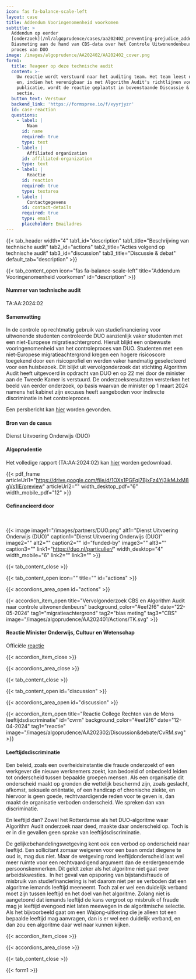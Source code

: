 ```yaml
---
icon: fas fa-balance-scale-left
layout: case
title: Addendum Vooringenomenheid voorkomen
subtitle: >
  Addendum op eerder
  [onderzoek](/nl/algoprudence/cases/aa202402_preventing-prejudice_addendum/) (TA:AA:2024:02) –
  Biasmeting aan de hand van CBS-data over het Controle Uitwonendenbeurs (CUB)
  proces van DUO
image: /images/algoprudence/AA202402/AA202402_cover.png
form1:
  title: Reageer op deze technische audit
  content: >-
    Uw reactie wordt verstuurd naar het auditing team. Het team leest de reactie
    en, indien het verenigbaar is met Algorithm Audit's richtlijnen voor
    publicatie, wordt de reactie geplaatst in bovenstaande Discussie & debat
    sectie.
  button_text: Verstuur
  backend_link: 'https://formspree.io/f/xyyrjyzr'
  id: case-reaction
  questions:
    - label: |
        Naam
      id: name
      required: true
      type: text
    - label: |
        Affiliated organization
      id: affiliated-organization
      type: text
    - label: |
        Reactie
      id: reaction
      required: true
      type: textarea
    - label: |
        Contactgegevens
      id: contact-details
      required: true
      type: email
      placeholder: Emailadres
---
```


{{< tab_header width="4" tab1_id="description" tab1_title="Beschrijving van technische audit" tab2_id="actions" tab2_title="Acties volgend op technische audit" tab3_id="discussion" tab3_title="Discussie & debat" default_tab="description" >}}

{{< tab_content_open icon="fas fa-balance-scale-left" title="Addendum Vooringenomenheid voorkomen" id="description" >}}

#### Nummer van technische audit

TA:AA:2024:02

#### Samenvatting

In de controle op rechtmatig gebruik van studiefinanciering voor uitwonende studenten controleerde DUO aanzienlijk vaker studenten met een niet-Europese migratieachtergrond. Hieruit blijkt een onbewuste vooringenomenheid van het controleproces van DUO. Studenten met een niet-Europese migratieachtergrond kregen een hogere risicoscore toegekend door een risicoprofiel en werden vaker handmatig geselecteerd voor een huisbezoek. Dit blijkt uit vervolgonderzoek dat stichting Algorithm Audit heeft uitgevoerd in opdracht van DUO en op 22 mei door de minister aan de Tweede Kamer is verstuurd. De onderzoeksresultaten versterken het beeld van eerder onderzoek, op basis waarvan de minister op 1 maart 2024 namens het kabinet zijn excuses heeft aangeboden voor indirecte discriminatie in het controleproces.

Een persbericht kan [hier](/nl/events/press_room/) worden gevonden.

#### Bron van de casus

Dienst Uitvoering Onderwijs (DUO)

#### Algoprudentie

Het volledige rapport (TA:AA:2024:02) kan <a href="https://drive.google.com/file/d/17dwU4zAqpyixwVTKCYM7Ezq1VM5_kcDa/preview" target="_blank">hier</a> worden gedownload.

{{< pdf_frame articleUrl1="https://drive.google.com/file/d/1OXs1PGFqi7BjxFz4Yj3ikMJxM8gVs1IE/preview" articleUrl2="" width_desktop_pdf="6" width_mobile_pdf="12" >}}

#### Gefinancieerd door

<br>

{{< image image1="/images/partners/DUO.png" alt1="Dienst Uitvoering Onderwijs (DUO)" caption1="Dienst Uitvoering Onderwijs (DUO)" image2="" alt2="" caption2="" id="funded-by" image3="" alt3="" caption3="" link1="https://duo.nl/particulier/" width_desktop="4" width_mobile="6" link2="" link3="" >}}

{{< tab_content_close >}}

{{< tab_content_open icon="" title="" id="actions" >}}

{{< accordions_area_open id="actions" >}}

{{< accordion_item_open title="Vervolgonderzoek CBS en Algorithm Audit naar controle uitwonendenbeurs" background_color="#eef2f6" date="22-05-2024" tag1="migratieachtergrond" tag2="bias meting" tag3="CBS" image="/images/algoprudence/AA202401/Actions/TK.svg" >}}

#### Reactie Minister Onderwijs, Cultuur en Wetenschap

Officiële <a href='https://www.tweedekamer.nl/kamerstukken/brieven_regering/detail?id=2024Z08699&did=2024D20430' target="_blank">reactie</a>

{{< accordion_item_close >}}

{{< accordions_area_close >}}

{{< tab_content_close >}}

{{< tab_content_open id="discussion" >}}

{{< accordions_area_open id="discussion" >}}

{{< accordion_item_open title="Reactie College Rechten van de Mens leeftijdsdiscriminatie" id="cvrm" background_color="#eef2f6" date="12-04-2024" tag1="reactie" image="/images/algoprudence/AA202302/Discussion&debate/CvRM.svg" >}}

#### Leeftijdsdiscriminatie

Een beleid, zoals een overheidsinstantie die fraude onderzoekt of een werkgever die nieuwe werknemers zoekt, kan bedoeld of onbedoeld leiden tot onderscheid tussen bepaalde groepen mensen. Als een organisatie dit onderscheid maakt op gronden die wettelijk beschermd zijn, zoals geslacht, afkomst, seksuele oriëntatie, of een handicap of chronische ziekte, en hiervoor is geen goede, rechtvaardigende reden voor te geven is, dan maakt de organisatie verboden onderscheid. We spreken dan van discriminatie. 

En leeftijd dan? Zowel het Rotterdamse als het DUO-algoritme waar Algorithm Audit onderzoek naar deed, maakte daar onderscheid op. Toch is er in die gevallen geen sprake van leeftijdsdiscriminatie. 

De gelijkebehandelingswetgeving kent ook een verbod op onderscheid naar leeftijd. Een sollicitant zomaar weigeren voor een baan omdat diegene te oud is, mag dus niet. Maar de wetgeving rond leeftijdonderscheid laat wel meer ruimte voor een rechtvaardigend argument dan de eerdergenoemde persoonskenmerken. Dit geldt zeker als het algoritme niet gaat over arbeidskwesties.  In het geval van opsporing van bijstandsfraude of misbruik van studiefinanciering is het daarom niet per se verboden dat een algoritme iemands leeftijd meeneemt. Toch zal er wel een duidelijk verband moet zijn tussen leeftijd en het doel van het algoritme. Zolang niet is aangetoond dat iemands leeftijd de kans vergroot op misbruik of fraude mag je leeftijd evengoed niet laten meewegen in de algoritmische selectie. Als het bijvoorbeeld gaat om een Wajong-uitkering die je alleen tot een bepaalde leeftijd mag aanvragen, dan is er wel een duidelijk verband, en dan zou een algoritme daar wel naar kunnen kijken.

{{< accordion_item_close >}}

{{< accordions_area_close >}}

{{< tab_content_close >}}

{{< form1 >}}
